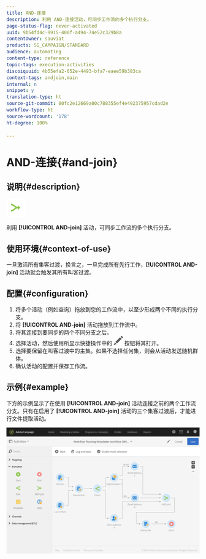```yaml
---
title: AND-连接
description: 利用 AND-连接活动，可同步工作流的多个执行分支。
page-status-flag: never-activated
uuid: 9b54fd4c-9915-400f-a494-74e52c329b8a
contentOwner: sauviat
products: SG_CAMPAIGN/STANDARD
audience: automating
content-type: reference
topic-tags: execution-activities
discoiquuid: 4b55efa2-652e-4493-bfa7-eaee59b383ca
context-tags: andjoin,main
internal: n
snippet: y
translation-type: ht
source-git-commit: 00fc2e12669a00c788355ef4e492375957cdad2e
workflow-type: ht
source-wordcount: '178'
ht-degree: 100%

---
```



# AND-连接{#and-join}

## 说明{#description}

![](assets/and_join.png)

利用 **[!UICONTROL AND-join]** 活动，可同步工作流的多个执行分支。

## 使用环境{#context-of-use}

一旦激活所有集客过渡，换言之，一旦完成所有先行工作，**[!UICONTROL AND-join]** 活动就会触发其所有叫客过渡。

## 配置{#configuration}

1. 将多个活动（例如查询）拖放到您的工作流中，以至少形成两个不同的执行分支。
1. 将 **[!UICONTROL AND-join]** 活动拖放到工作流中。
1. 将其连接到要同步的两个不同分支之后。
1. 选择活动，然后使用所显示快捷操作中的 ![](assets/edit_darkgrey-24px.png) 按钮将其打开。
1. 选择要保留在叫客过渡中的主集。如果不选择任何集，则会从活动发送随机群体。
1. 确认活动的配置并保存工作流。

## 示例{#example}

下方的示例显示了在使用 **[!UICONTROL AND-join]** 活动连接之前的两个工作流分支。只有在启用了 **[!UICONTROL AND-join]** 活动的三个集客过渡后，才能进行文件提取活动。

![](assets/wkf_and-join_example.png)

